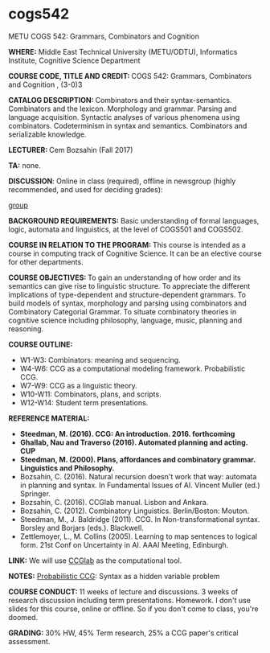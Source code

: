 # cogs542
METU COGS 542: Grammars, Combinators and Cognition

<p><b>WHERE:</b> Middle East Technical University (METU/ODTU), Informatics Institute, Cognitive Science Department

<p>
<b>COURSE CODE, TITLE AND CREDIT: </b>
       COGS 542: Grammars, Combinators and Cognition , (3-0)3

<p>
<b>CATALOG DESCRIPTION: </b> Combinators and their syntax-semantics. Combinators and the lexicon. Morphology and grammar. Parsing and language acquisition. Syntactic analyses of various phenomena using combinators. Codeterminism in syntax and semantics. Combinators and serializable knowledge.

<p>
<b>LECTURER: </b> Cem Bozsahin (Fall 2017)
<p><b>TA:</b> none.
<p><b>DISCUSSION</b>: Online in class (required), offline in newsgroup (highly recommended, and used for deciding grades):
       
[group](https://groups.google.com/forum/#!forum/metu-cogs-542)

<p>
<b>BACKGROUND REQUIREMENTS:</b> Basic understanding of formal languages, logic, automata and linguistics, at the level of COGS501 and COGS502. 

<p>
<b>COURSE IN RELATION TO THE PROGRAM: </b>
This course is intended as a course in computing track of Cognitive Science. It can be an elective course for other departments.

<p>
<b>COURSE OBJECTIVES: </b> To gain an understanding of how order and its semantics can give rise to linguistic structure. To appreciate the different implications of type-dependent and structure-dependent grammars. To build models of syntax, morphology and parsing using combinators and Combinatory Categorial Grammar. To situate combinatory theories in cognitive science including philosophy, language, music, planning and reasoning. 

<p><b>
COURSE OUTLINE: </b>

<ul> 
<li>W1-W3: Combinators: meaning and sequencing.
<li>W4-W6: CCG as a computational modeling framework. Probabilistic CCG.
<li>W7-W9: CCG as a linguistic theory.
<li>W10-W11: Combinators, plans, and scripts.
<li>W12-W14: Student term presentations.
</ul>

<p>


<p>
<b>REFERENCE MATERIAL: </b>
<ul> 
<li><b>Steedman, M. (2016). CCG: An introduction. 2016. forthcoming</b>
<li><b>Ghallab, Nau and Traverso (2016). Automated planning and acting. CUP</b>            
<li><b>Steedman, M. (2000). Plans, affordances and combinatory grammar. Linguistics and Philosophy.</b>
<li> Bozsahin, C. (2016). Natural recursion doesn't work that way:
automata in planning and syntax. In Fundamental Issues of AI. Vincent Muller (ed.) Springer.
<li> Bozsahin, C. (2016). CCGlab manual. Lisbon and Ankara.
<li>Bozsahin, C. (2012). Combinatory Linguistics. Berlin/Boston: Mouton.
<li>Steedman, M., J. Baldridge (2011). CCG. In Non-transformational syntax. Borsley and Borjars (eds.). Blackwell. 
<li> Zettlemoyer, L., M. Collins (2005). Learning to map sentences to logical form. 21st Conf on Uncertainty in AI. AAAI Meeting, Edinburgh.
</ul>

<p>
<b> LINK:</b>
We will use <a href="https://github.com/bozsahin/ccglab">CCGlab</a>
as the computational tool.

<p>
<b> NOTES:</b>
<a href="pccg.pdf">Probabilistic CCG</a>: Syntax as a hidden variable problem
<p><b>COURSE CONDUCT: </b> 11 weeks of lecture and discussions. 3 weeks of research discussion including term presentations. Homework. 
I don't use slides for this course, online or offline. So if you
don't come to class, you're doomed.
<p><b>GRADING: </b>30% HW, 45% Term research, 25% a CCG paper's critical assessment. 
